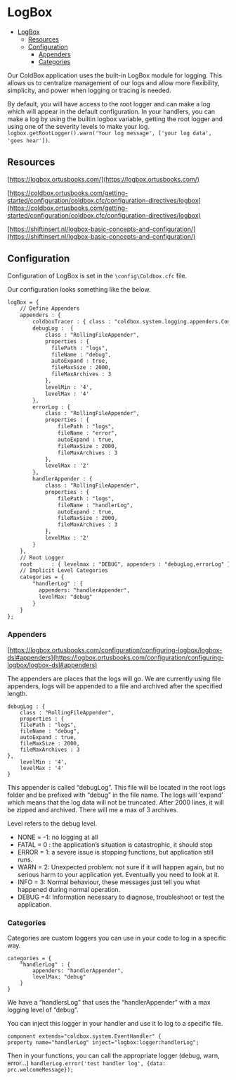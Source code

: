 # LogBox

* [LogBox](#logbox)
	* [Resources](#resources)
	* [Configuration](#configuration)
		* [Appenders](#appenders)
		* [Categories](#categories)


Our ColdBox application uses the built-in LogBox module for logging. This allows us to centralize management of our logs and allow more flexibility, simplicity, and power when logging or tracing is needed.

By default, you will have access to the root logger and can make a log which will appear in the default configuration. In your handlers, you can make a log by using the builtin logbox variable, getting the root logger and using one of the severity levels to make your log. `logbox.getRootLogger().warn('Your log message', ['your log data', 'goes hear'])`.

## Resources

[https://logbox.ortusbooks.com/](https://logbox.ortusbooks.com/)

[https://coldbox.ortusbooks.com/getting-started/configuration/coldbox.cfc/configuration-directives/logbox](https://coldbox.ortusbooks.com/getting-started/configuration/coldbox.cfc/configuration-directives/logbox)

[https://shiftinsert.nl/logbox-basic-concepts-and-configuration/](https://shiftinsert.nl/logbox-basic-concepts-and-configuration/)

## Configuration

Configuration of LogBox is set in the `\config\Coldbox.cfc` file.

Our configuration looks something like the below.

``` cfml
logBox = {
    // Define Appenders
    appenders : {
    	coldboxTracer : { class : "coldbox.system.logging.appenders.ConsoleAppender" },
    	debugLog :  {
    		class : "RollingFileAppender",
    		properties : {
    		  filePath : "logs",
    		  fileName : "debug",
    		  autoExpand : true,
    		  fileMaxSize : 2000,
    		  fileMaxArchives : 3
    		},
    		levelMin : '4',
    		levelMax : '4'
    	},
    	errorLog : {
    		class : "RollingFileAppender",
    		properties : {
    			filePath : "logs",
    			fileName : "error",
    			autoExpand : true,
    			fileMaxSize : 2000,
    			fileMaxArchives : 3
    		},
    		levelMax : '2'
    	},
    	handlerAppender : {
    		class : "RollingFileAppender",
    		properties : {
    			filePath : "logs",
    			fileName : "handlerLog",
    			autoExpand : true,
    			fileMaxSize : 2000,
    			fileMaxArchives : 3
    		},
    		levelMax : '2'
    	}
    },
    // Root Logger
    root      : { levelmax : "DEBUG", appenders : "debugLog,errorLog" },
    // Implicit Level Categories
    categories = {
    	"handlerLog" : {
    	  appenders: "handlerAppender",
    	  levelMax: "debug"
    	}
    }
};
```

### Appenders

[https://logbox.ortusbooks.com/configuration/configuring-logbox/logbox-dsl#appenders](https://logbox.ortusbooks.com/configuration/configuring-logbox/logbox-dsl#appenders)

The appenders are places that the logs will go. We are currently using file appenders, logs will be appended to a file and archived after the specified length.

```CFML
debugLog : {
	class : "RollingFileAppender",
	properties : {
	filePath : "logs",
	fileName : "debug",
	autoExpand : true,
	fileMaxSize : 2000,
	fileMaxArchives : 3
},
	levelMin : '4',
	levelMax : '4'
}
```

This appender is called “debugLog”. This file will be located in the root logs folder and be prefixed with “debug” in the file name. The logs will ‘expand’ which means that the log data will not be truncated. After 2000 lines, it will be zipped and archived. There will me a max of 3 archives.

Level refers to the debug level.

* NONE = -1: no logging at all
* FATAL = 0 : the application’s situation is catastrophic, it should stop
* ERROR = 1: a severe issue is stopping functions, but application still runs.
* WARN = 2: Unexpected problem: not sure if it will happen again, but no serious harm to your application yet. Eventually you need to look at it.
* INFO = 3: Normal behaviour, these messages just tell you what happened during normal operation.
* DEBUG =4: Information necessary to diagnose, troubleshoot or test the application.

### Categories

Categories are custom loggers you can use in your code to log in a specific way.

``` CFML
categories = {
	"handlerLog" : {
		appenders: "handlerAppender",
		levelMax: "debug"
	}
}
```

We have a “handlersLog” that uses the “handlerAppender” with a max logging level of “debug”.

You can inject this logger in your handler and use it lo log to a specific file.

```CFML
component extends="coldbox.system.EventHandler" {
property name="handlerLog" inject="logbox:logger:handlerLog";
```

Then in your functions, you can call the appropriate logger (debug, warn, error…) `handlerLog.error('test handler log', {data: prc.welcomeMessage});`
